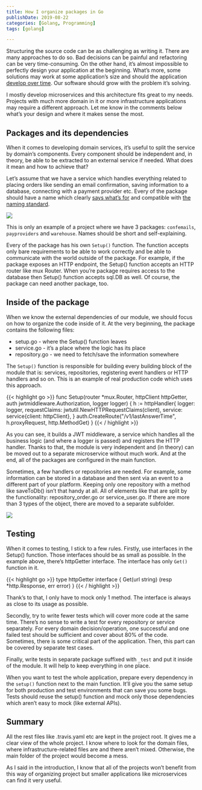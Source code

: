```yaml
---
title: How I organize packages in Go
publishDate: 2019-08-22
categories: [Golang, Programming]
tags: [golang]

---
```


Structuring the source code can be as challenging as writing it. There are many approaches to do so. Bad decisions can be painful and refactoring can be very time-consuming. On the other hand, it’s almost impossible to perfectly design your application at the beginning. What’s more, some solutions may work at some application’s size and should the application [develop over time](https://www.amazon.com/Building-Evolutionary-Architectures-Support-Constant-ebook/dp/B075RR1XVG/ref=sr_1_1?keywords=evolutionary+architecture&qid=1565498731&s=gateway&sr=8-1). Our software should grow with the problem it’s solving.

I mostly develop microservices and this architecture fits great to my needs. Projects with much more domain in it or more infrastructure applications may require a different approach. Let me know in the comments below what’s your design and where it makes sense the most.

## Packages and its dependencies

When it comes to developing domain services, it’s useful to split the service by domain’s components. Every component should be independent and, in theory, be able to be extracted to an external service if needed. What does it mean and how to achieve that?

Let’s assume that we have a service which handles everything related to placing orders like sending an email confirmation, saving information to a database, connecting with a payment provider etc. Every of the package should have a name which clearly [says what’s for](https://www.amazon.com/Clean-Architecture-Craftsmans-Software-Structure/dp/0134494164) and compatible with [the naming standard](https://blog.golang.org/package-names).

![](/images/organize-go.png)


This is only an example of a project where we have 3 packages: `confemails`, `payproviders` and `warehouse`. Names should be short and self-explaining.

Every of the package has his own `Setup()` function. The function accepts only bare requirements to be able to work correctly and be able to communicate with the world outside of the package. For example, if the package exposes an HTTP endpoint, the Setup() function accepts an HTTP router like mux Router. When you’re package requires access to the database then Setup() function accepts sql.DB as well. Of course, the package can need another package, too.

## Inside of the package

When we know the external dependencies of our module, we should focus on how to organize the code inside of it. At the very beginning, the package contains the following files:
 * setup.go - where the Setup() function leaves
* service.go - it’s a place where the logic has its place
* repository.go - we need to fetch/save the information somewhere

The `Setup()` function is responsible for building every building block of the module that is: services, repositories, registering event handlers or HTTP handlers and so on. This is an example of real production code which uses this approach.

{{< highlight go >}}
func Setup(router *mux.Router, httpClient httpGetter, auth jwtmiddleware.Authorization, logger logger) {
	h := httpHandler{
		logger:        logger,
		requestClaims: jwtutil.NewHTTPRequestClaims(client),
		service:       service{client: httpClient},
	}
	auth.CreateRoute("/v1/lastAnswerTime", h.proxyRequest, http.MethodGet)
}
{{< / highlight >}}

As you can see, it builds a JWT middleware, a service which handles all the business logic (and where a logger is passed) and registers the HTTP handler. Thanks to that, the module is very independent and (in theory) can be moved out to a separate microservice without much work. And at the end, all of the packages are configured in the main function.

Sometimes, a few handlers or repositories are needed. For example, some information can be stored in a database and then sent via an event to a different part of your platform. Keeping only one repository with a method like saveToDb() isn’t that handy at all. All of elements like that are split by the functionality: repository_order.go or service_user.go. If there are more than 3 types of the object, there are moved to a separate subfolder.

![](/images/organizing-go-1.png)

## Testing
When it comes to testing, I stick to a few rules. Firstly, use interfaces in the Setup() function. Those interfaces should be as small as possible. In the example above, there’s httpGetter interface. The interface has only `Get()` function in it.

{{< highlight go >}}
type httpGetter interface {
 Get(url string) (resp *http.Response, err error)
}
{{< / highlight >}}

Thank’s to that, I only have to mock only 1 method. The interface is always as close to its usage as possible.

Secondly, try to write fewer tests which will cover more code at the same time. There’s no sense to write a test for every repository or service separately. For every domain decision/operation, one successful and one failed test should be sufficient and cover about 80% of the code. Sometimes, there is some critical part of the application. Then, this part can be covered by separate test cases.

Finally, write tests in separate package suffixed with `_test` and put it inside of the module. It will help to keep everything in one place.

When you want to test the whole application, prepare every dependency in the `setup()` function next to the main function. It’ll give you the same setup for both production and test environments that can save you some bugs. Tests should reuse the setup() function and mock only those dependencies which aren’t easy to mock (like external APIs).

## Summary
All the rest files like .travis.yaml etc are kept in the project root. It gives me a clear view of the whole project. I know where to look for the domain files, where infrastructure-related files are and there aren’t mixed. Otherwise, the main folder of the project would become a mess.

As I said in the introduction, I know that all of the projects won’t benefit from this way of organizing project but smaller applications like microservices can find it very useful.
